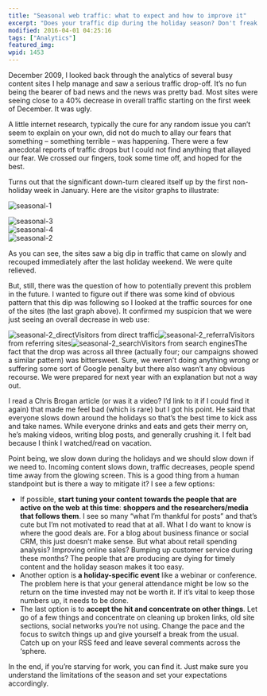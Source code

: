 ```yaml
---
title: "Seasonal web traffic: what to expect and how to improve it"
excerpt: "Does your traffic dip during the holiday season? Don't freak out, it's completely normal. Here's what happened to me and what can be done."
modified: 2016-04-01 04:25:16
tags: ["Analytics"]
featured_img:
wpid: 1453
---
```



December 2009, I looked back through the analytics of several busy content sites I help manage and saw a serious traffic drop-off. It’s no fun being the bearer of bad news and the news was pretty bad. Most sites were seeing close to a 40% decrease in overall traffic starting on the first week of December. It was ugly.

A little internet research, typically the cure for any random issue you can’t seem to explain on your own, did not do much to allay our fears that something – something terrible – was happening. There were a few anecdotal reports of traffic drops but I could not find anything that allayed our fear. We crossed our fingers, took some time off, and hoped for the best.

Turns out that the significant down-turn cleared itself up by the first non-holiday week in January. Here are the visitor graphs to illustrate:

![](/_images/2010/02/seasonal-1.png "seasonal-1")

![](/_images/2010/02/seasonal-3.png "seasonal-3")  
![](/_images/2010/02/seasonal-4.png "seasonal-4")  
![](/_images/2010/02/seasonal-2.png "seasonal-2")  

As you can see, the sites saw a big dip in traffic that came on slowly and recouped immediately after the last holiday weekend. We were quite relieved.

But, still, there was the question of how to potentially prevent this problem in the future. I wanted to figure out if there was some kind of obvious pattern that this dip was following so I looked at the traffic sources for one of the sites (the last graph above). It confirmed my suspicion that we were just seeing an overall decrease in web use:

![](/_images/2010/02/seasonal-2_direct.png "seasonal-2_direct")Visitors from direct traffic![](/_images/2010/02/seasonal-2_referral.png "seasonal-2_referral")Visitors from referring sites![](/_images/2010/02/seasonal-2_search.png "seasonal-2_search")Visitors from search enginesThe fact that the drop was across all three (actually four; our campaigns showed a similar pattern) was bittersweet. Sure, we weren’t doing anything wrong or suffering some sort of Google penalty but there also wasn’t any obvious recourse. We were prepared for next year with an explanation but not a way out.

I read a Chris Brogan article (or was it a video? I’d link to it if I could find it again) that made me feel bad (which is rare) but I got his point. He said that everyone slows down around the holidays so that’s the best time to kick ass and take names. While everyone drinks and eats and gets their merry on, he’s making videos, writing blog posts, and generally crushing it. I felt bad because I think I watched/read on vacation.

Point being, we slow down during the holidays and we should slow down if we need to. Incoming content slows down, traffic decreases, people spend time away from the glowing screen. This is a good thing from a human standpoint but is there a way to mitigate it? I see a few options:

- If possible, **start tuning your content towards the people that are active on the web** **at this time**: **shoppers and the researchers/media that follows them**. I see so many “what I’m thankful for posts” and that’s cute but I’m not motivated to read that at all. What I do want to know is where the good deals are. For a blog about business finance or social CRM, this just doesn’t make sense. But what about retail spending analysis? Improving online sales? Bumping up customer service during these months? The people that are producing are dying for timely content and the holiday season makes it too easy.
- Another option is **a holiday-specific event** like a webinar or conference. The problem here is that your general attendance might be low so the return on the time invested may not be worth it. If it’s vital to keep those numbers up, it needs to be done.
- The last option is to **accept the hit and concentrate on other things**. Let go of a few things and concentrate on cleaning up broken links, old site sections, social networks you’re not using. Change the pace and the focus to switch things up and give yourself a break from the usual. Catch up on your RSS feed and leave several comments across the ‘sphere.

In the end, if you’re starving for work, you can find it. Just make sure you understand the limitations of the season and set your expectations accordingly.
